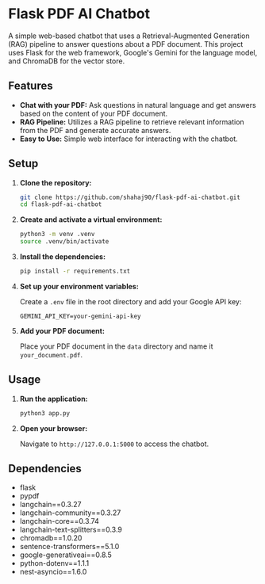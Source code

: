 # Flask PDF AI Chatbot

A simple web-based chatbot that uses a Retrieval-Augmented Generation (RAG) pipeline to answer questions about a PDF document. This project uses Flask for the web framework, Google's Gemini for the language model, and ChromaDB for the vector store.

## Features

*   **Chat with your PDF:** Ask questions in natural language and get answers based on the content of your PDF document.
*   **RAG Pipeline:** Utilizes a RAG pipeline to retrieve relevant information from the PDF and generate accurate answers.
*   **Easy to Use:** Simple web interface for interacting with the chatbot.

## Setup

1.  **Clone the repository:**

    ```bash
    git clone https://github.com/shahaj90/flask-pdf-ai-chatbot.git
    cd flask-pdf-ai-chatbot
    ```

2.  **Create and activate a virtual environment:**

    ```bash
    python3 -m venv .venv
    source .venv/bin/activate
    ```

3.  **Install the dependencies:**

    ```bash
    pip install -r requirements.txt
    ```

4.  **Set up your environment variables:**

    Create a `.env` file in the root directory and add your Google API key:

    ```
    GEMINI_API_KEY=your-gemini-api-key
    ```

5.  **Add your PDF document:**

    Place your PDF document in the `data` directory and name it `your_document.pdf`.

## Usage

1.  **Run the application:**

    ```bash
    python3 app.py
    ```

2.  **Open your browser:**

    Navigate to `http://127.0.0.1:5000` to access the chatbot.

## Dependencies

*   flask
*   pypdf
*   langchain==0.3.27
*   langchain-community==0.3.27
*   langchain-core==0.3.74
*   langchain-text-splitters==0.3.9
*   chromadb==1.0.20
*   sentence-transformers==5.1.0
*   google-generativeai==0.8.5
*   python-dotenv==1.1.1
*   nest-asyncio==1.6.0
